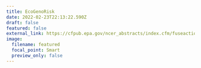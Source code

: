 ```yaml
---
title: EcoGenoRisk
date: 2022-02-23T22:13:22.590Z
draft: false
featured: false
external_link: https://cfpub.epa.gov/ncer_abstracts/index.cfm/fuseaction/display.abstractDetail/abstract_id/11176
image:
  filename: featured
  focal_point: Smart
  preview_only: false
---
```

